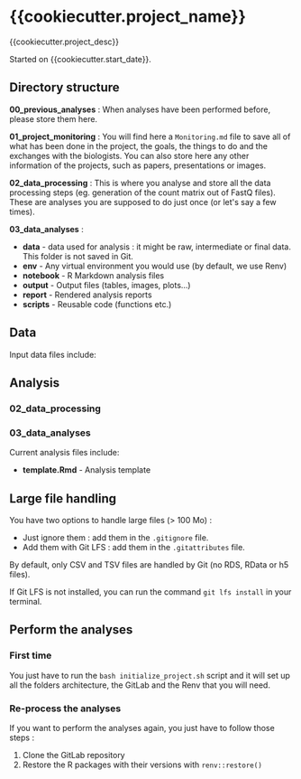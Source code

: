# {{cookiecutter.project_name}}

{{cookiecutter.project_desc}}

Started on {{cookiecutter.start_date}}.

## Directory structure

**00_previous_analyses** :
When analyses have been performed before, please store them here. 

**01_project_monitoring** :
You will find here a `Monitoring.md` file to save all of what has been done in the project, the goals, the things to do and the exchanges with the biologists. You can also store here any other information of the projects, such as papers, presentations or images.

**02_data_processing** :
This is where you analyse and store all the data processing steps (eg. generation of the count matrix out of FastQ files). These are analyses you are supposed to do just once (or let's say a few times).

**03_data_analyses** :

* **data** - data used for analysis : it might be raw, intermediate or final data. This folder is not saved in Git. 
* **env** - Any virtual environment you would use (by default, we use Renv)
* **notebook** - R Markdown analysis files
* **output** - Output files (tables, images, plots...)
* **report** - Rendered analysis reports
* **scripts** - Reusable code (functions etc.)


## Data

Input data files include:


## Analysis

### 02_data_processing

### 03_data_analyses

Current analysis files include:

* **template.Rmd** - Analysis template

## Large file handling

You have two options to handle large files (> 100 Mo) : 

* Just ignore them : add them in the `.gitignore` file.
* Add them with Git LFS : add them in the `.gitattributes` file.

By default, only CSV and TSV files are handled by Git (no RDS, RData or h5 files). 

If Git LFS is not installed, you can run the command `git lfs install` in your terminal.

## Perform the analyses

### First time 

You just have to run the `bash initialize_project.sh` script and it will set up all the folders architecture, the GitLab and the Renv that you will need. 


### Re-process the analyses

If you want to perform the analyses again, you just have to follow those steps : 

1. Clone the GitLab repository
2. Restore the R packages with their versions with `renv::restore()`



